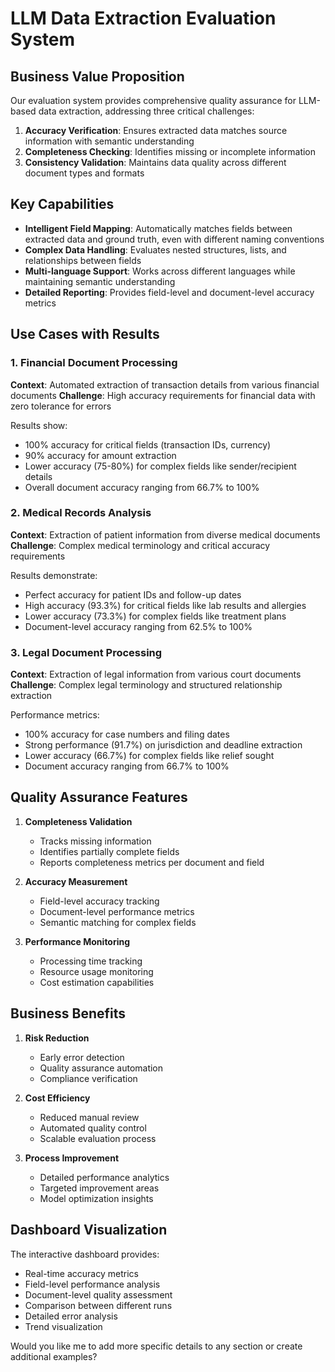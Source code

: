 # LLM Data Extraction Evaluation System

## Business Value Proposition

Our evaluation system provides comprehensive quality assurance for LLM-based data extraction, addressing three critical challenges:

1. **Accuracy Verification**: Ensures extracted data matches source information with semantic understanding
2. **Completeness Checking**: Identifies missing or incomplete information
3. **Consistency Validation**: Maintains data quality across different document types and formats

## Key Capabilities

- **Intelligent Field Mapping**: Automatically matches fields between extracted data and ground truth, even with different naming conventions
- **Complex Data Handling**: Evaluates nested structures, lists, and relationships between fields
- **Multi-language Support**: Works across different languages while maintaining semantic understanding
- **Detailed Reporting**: Provides field-level and document-level accuracy metrics

## Use Cases with Results

### 1. Financial Document Processing

**Context**: Automated extraction of transaction details from various financial documents
**Challenge**: High accuracy requirements for financial data with zero tolerance for errors

Results show:

- 100% accuracy for critical fields (transaction IDs, currency)
- 90% accuracy for amount extraction
- Lower accuracy (75-80%) for complex fields like sender/recipient details
- Overall document accuracy ranging from 66.7% to 100%

### 2. Medical Records Analysis

**Context**: Extraction of patient information from diverse medical documents
**Challenge**: Complex medical terminology and critical accuracy requirements

Results demonstrate:

- Perfect accuracy for patient IDs and follow-up dates
- High accuracy (93.3%) for critical fields like lab results and allergies
- Lower accuracy (73.3%) for complex fields like treatment plans
- Document-level accuracy ranging from 62.5% to 100%

### 3. Legal Document Processing

**Context**: Extraction of legal information from various court documents
**Challenge**: Complex legal terminology and structured relationship extraction

Performance metrics:

- 100% accuracy for case numbers and filing dates
- Strong performance (91.7%) on jurisdiction and deadline extraction
- Lower accuracy (66.7%) for complex fields like relief sought
- Document accuracy ranging from 66.7% to 100%

## Quality Assurance Features

1. **Completeness Validation**

   - Tracks missing information
   - Identifies partially complete fields
   - Reports completeness metrics per document and field

2. **Accuracy Measurement**

   - Field-level accuracy tracking
   - Document-level performance metrics
   - Semantic matching for complex fields

3. **Performance Monitoring**
   - Processing time tracking
   - Resource usage monitoring
   - Cost estimation capabilities

## Business Benefits

1. **Risk Reduction**

   - Early error detection
   - Quality assurance automation
   - Compliance verification

2. **Cost Efficiency**

   - Reduced manual review
   - Automated quality control
   - Scalable evaluation process

3. **Process Improvement**
   - Detailed performance analytics
   - Targeted improvement areas
   - Model optimization insights

## Dashboard Visualization

The interactive dashboard provides:

- Real-time accuracy metrics
- Field-level performance analysis
- Document-level quality assessment
- Comparison between different runs
- Detailed error analysis
- Trend visualization

Would you like me to add more specific details to any section or create additional examples?
